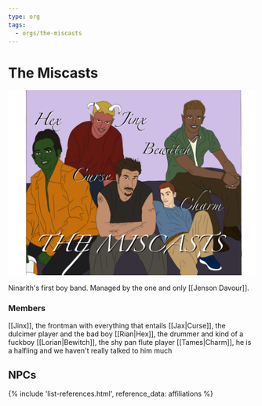 ```yaml
---
type: org
tags:
  - orgs/the-miscasts
---
```


# The Miscasts
![](/assets/obsidian/Miscasts.jpg)

Ninarith's first boy band. Managed by the one and only [[Jenson Davour]]. 

### Members
[[Jinx]], the frontman with everything that entails
[[Jax|Curse]], the dulcimer player and the bad boy
[[Rian|Hex]], the drummer and kind of a fuckboy
[[Lorian|Bewitch]], the shy pan flute player
[[Tames|Charm]], he is a halfling and we haven't really talked to him much

## NPCs
{% include 'list-references.html', reference_data: affiliations %}
